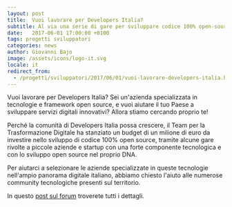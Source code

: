 ```yaml
---
layout: post
title:  Vuoi lavorare per Developers Italia?
subtitle: Al via una serie di gare per sviluppare codice 100% open-source
date:   2017-06-01 17:00:00 +0100
tags: progetti sviluppatori
categories: news
author: Giovanni Bajo
image: /assets/icons/logo-it.svg
locale: it
redirect_from:
  - /progetti/sviluppatori/2017/06/01/vuoi-lavorare-developers-italia.html
---
```


Vuoi lavorare per Developers Italia? Sei un'azienda specializzata in tecnologie e framework open source, e vuoi aiutare il tuo Paese a sviluppare servizi digitali innovativi? Allora stiamo cercando proprio te!

Perché la comunità di Developers Italia possa crescere, il Team per la Trasformazione Digitale ha stanziato un budget di un milione di euro da investire nello sviluppo di codice 100% open source, tramite alcune gare rivolte a piccole aziende e startup con una forte componente tecnologica e con lo sviluppo open source nel proprio DNA.

Per aiutarci a selezionare le aziende specializzate in queste tecnologie nell'ampio panorama digitale italiano, abbiamo chiesto l'aiuto alle numerose community tecnologiche presenti sul territorio.

In questo [post sul forum](https://forum.italia.it/t/vuoi-lavorare-per-developers-italia-questo-e-il-tuo-momento/311) troverete tutti i dettagli.

